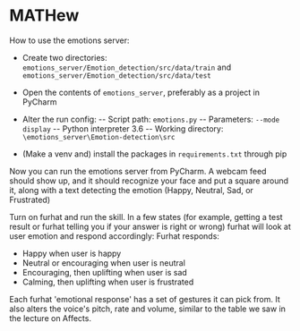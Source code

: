 # MATHew

How to use the emotions server:

- Create two directories: `emotions_server/Emotion_detection/src/data/train` and `emotions_server/Emotion_detection/src/data/test`
- Open the contents of `emotions_server`, preferably as a project in PyCharm

- Alter the run config:
-- Script path: `emotions.py`
-- Parameters: `--mode display`
-- Python interpreter 3.6
-- Working directory: `\emotions_server\Emotion-detection\src`

- (Make a venv and) install the packages in `requirements.txt` through pip

Now you can run the emotions server from PyCharm. A webcam feed should show up, and it should recognize your face and put a square around it, along with a text detecting the emotion (Happy, Neutral, Sad, or Frustrated) 

Turn on furhat and run the skill. In a few states (for example, getting a test result or furhat telling you if your answer is right or wrong) furhat will look at user emotion and respond accordingly:
Furhat responds:
- Happy when user is happy
- Neutral or encouraging when user is neutral
- Encouraging, then uplifting when user is sad
- Calming, then uplifting when user is frustrated

Each furhat 'emotional response' has a set of gestures it can pick from. It also alters the voice's pitch, rate and volume, similar to the table we saw in the lecture on Affects. 

